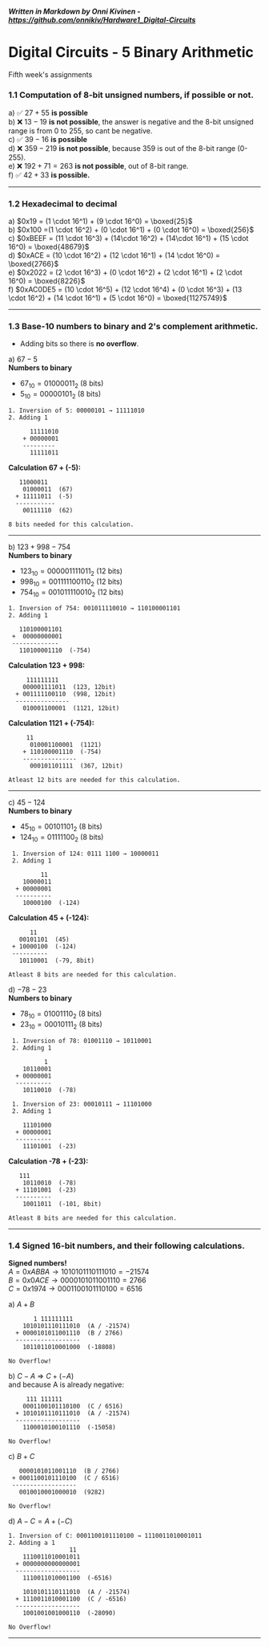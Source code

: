 ##### _Written in Markdown by Onni Kivinen_ - https://github.com/onnikiv/Hardware1_Digital-Circuits
# Digital Circuits - 5 Binary Arithmetic
Fifth week's assignments

### 1.1 Computation of 8-bit unsigned numbers, if possible or not.

a) ✅ $27 + 55$ __is possible__  
b) ❌ $13 - 19$ __is not possible__, the answer is negative and the 8-bit unsigned range is from 0 to 255, so cant be negative.  
c) ✅ $39 - 16$ __is possible__   
d) ❌ $359 - 219$ __is not possible__, because 359 is out of the 8-bit range (0-255).   
e) ❌ $192 + 71 = 263$ __is not possible__, out of 8-bit range.   
f) ✅ $42 + 33$ __is possible.__

___

### 1.2 Hexadecimal to decimal

a) $0x19 = (1 \cdot 16^1) + (9 \cdot 16^0) =  \boxed{25}$   
b) $0x100 =(1 \cdot 16^2) + (0 \cdot 16^1) + (0 \cdot 16^0) = \boxed{256}$  
c) $0xBEEF = (11 \cdot 16^3) + (14\cdot 16^2) + (14\cdot 16^1) + (15 \cdot 16^0) = \boxed{48679}$   
d) $0xACE = (10 \cdot 16^2) + (12 \cdot 16^1) + (14 \cdot 16^0) = \boxed{2766}$  
e) $0x2022 = (2 \cdot 16^3) + (0 \cdot 16^2) + (2 \cdot 16^1) + (2 \cdot 16^0) = \boxed{8226}$   
f) $0xAC0DE5 = (10 \cdot 16^5) + (12 \cdot 16^4) + (0 \cdot 16^3) + (13 \cdot 16^2) + (14 \cdot 16^1) + (5 \cdot 16^0) = \boxed{11275749}$

___

### 1.3 Base-10 numbers to binary and 2's complement arithmetic.
- Adding bits so there is __no overflow__.


a) $67-5$  
**Numbers to binary**
 - $67_{10} = 01000011_2$ (8 bits)
 - $5_{10} =  00000101_2$ (8 bits)   
```
1. Inversion of 5: 00000101 → 11111010  
2. Adding 1

      11111010
    + 00000001
    ---------
      11111011
```
 **Calculation 67 + (-5):**
 ```
    11000011   
     01000011  (67)
   + 11111011  (-5)
   -----------
     00111110  (62)

8 bits needed for this calculation.
```

---
b) $123 + 998 - 754$   
**Numbers to binary**
 - $123_{10} =  000001111011_2$ (12 bits)
 - $998_{10} =  001111100110_2$ (12 bits) 
 - $754_{10} =  001011110010_2$ (12 bits)

 ```
 1. Inversion of 754: 001011110010 → 110100001101
 2. Adding 1
    
    110100001101
  +  00000000001
  -------------
    110100001110  (-754)
 ```

 **Calculation  123 + 998:**
 ```
      111111111
     000001111011  (123, 12bit)
   + 001111100110  (998, 12bit)
   ---------------
     010001100001  (1121, 12bit)
```
 **Calculation  1121 + (-754):**
```
     11
      010001100001  (1121)
    + 110100001110  (-754)
    ---------------
      000101101111  (367, 12bit)

Atleast 12 bits are needed for this calculation.
```

___

c) $45 - 124$   
**Numbers to binary**  
 - $45_{10} = 00101101_2$ (8 bits)
 - $124_{10} = 01111100_2$ (8 bits)

```
 1. Inversion of 124: 0111 1100 → 10000011
 2. Adding 1 
    
         11
    10000011
  + 00000001
  ----------
    10000100  (-124)
```
 **Calculation  45 + (-124):**
 ```
       11
    00101101  (45)
  + 10000100  (-124)
  ----------
    10110001  (-79, 8bit)

Atleast 8 bits are needed for this calculation.
```

d) $-78 -23$   
**Numbers to binary**  
 - $78_{10} = 01001110_2$ (8 bits)
 - $23_{10} = 00010111_2$ (8 bits)

```
 1. Inversion of 78: 01001110 → 10110001
 2. Adding 1

          1
    10110001
  + 00000001
  ----------
    10110010  (-78)
```
```
 1. Inversion of 23: 00010111 → 11101000
 2. Adding 1
    
    11101000  
  + 00000001
  ----------
    11101001  (-23)
```

 **Calculation  -78 + (-23):**
```
   111
    10110010  (-78)
  + 11101001  (-23)
  ----------
    10011011  (-101, 8bit)

Atleast 8 bits are needed for this calculation.
```

___

### 1.4 Signed 16-bit numbers, and their following calculations.

__Signed numbers!__  
$A = 0xABBA → 1010101110111010 = -21574$   
$B = 0x0ACE → 0000101011001110 = 2766$   
$C = 0x1974 → 0001100101110100 = 6516$

a) $A + B$

```
       1 111111111
    1010101110111010  (A / -21574)
  + 0000101011001110  (B / 2766)
  ------------------
    1011011010001000  (-18808)

No Overflow!
```
b) $C - A$ => $C + (-A)$   
and because A is already negative:

```
     111 111111
    0001100101110100  (C / 6516)
  + 1010101110111010  (A / -21574)
  ------------------
    1100010100101110  (-15058)

No Overflow!
```
c) $B + C$

```  11 11111111
   0000101011001110  (B / 2766)
 + 0001100101110100  (C / 6516)
 ------------------
   0010010001000010  (9282)

No Overflow!
```

d) $A-C = A + (-C)$


```
1. Inversion of C: 0001100101110100 → 1110011010001011
2. Adding a 1 
                 11
    1110011010001011
  + 0000000000000001
  ------------------
    1110011010001100  (-6516)
```
```111 11111 111
    1010101110111010  (A / -21574)
  + 1110011010001100  (C / -6516)
  ------------------
    1001001001000110  (-28090)

No Overflow!
```

___

